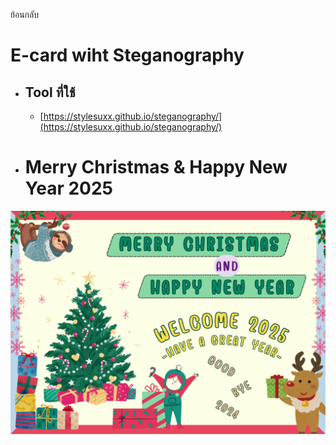 ย้อนกลับ
# E-card wiht Steganography
  - ## Tool ที่ใช้
    - [https://stylesuxx.github.io/steganography/](https://stylesuxx.github.io/steganography/)

- # Merry Christmas & Happy New Year 2025

![E-card](/img/Encode_Image.png)
